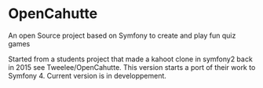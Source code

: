 # OpenCahutte
An open Source project based on Symfony to create and play fun quiz games

Started from a students project that made a kahoot clone in symfony2 back in 2015 see Tweelee/OpenCahutte.
This version starts a port of their work to Symfony 4.
Current version is in developpement.
